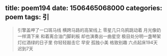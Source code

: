 title: poem194
date: 1506465068000
categories: poem
tags: 引
---
> 引擎盖呷了一口斑马线
横跨马路的高架线上
零星几只乌鸦跳动着
月光像奶一样滴下来
和着离合油门脚刹板
却也演奏出一曲星空
极目处分明一盏琴架
灯红酒绿的日子里
你轻轻敲击它
早安
孤独小美
格致别趣
六点起床194天 迟到7天